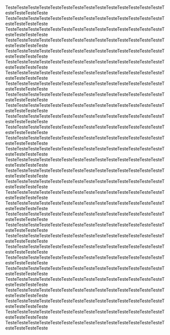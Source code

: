  
TesteTesteTesteTesteTesteTesteTesteTesteTesteTesteTesteTesteTesteTesteTesteTesteTesteTeste 
TesteTesteTesteTesteTesteTesteTesteTesteTesteTesteTesteTesteTesteTesteTesteTesteTesteTeste 
TesteTesteTesteTesteTesteTesteTesteTesteTesteTesteTesteTesteTesteTesteTesteTesteTesteTeste 
TesteTesteTesteTesteTesteTesteTesteTesteTesteTesteTesteTesteTesteTesteTesteTesteTesteTeste 
TesteTesteTesteTesteTesteTesteTesteTesteTesteTesteTesteTesteTesteTesteTesteTesteTesteTeste 
TesteTesteTesteTesteTesteTesteTesteTesteTesteTesteTesteTesteTesteTesteTesteTesteTesteTeste 
TesteTesteTesteTesteTesteTesteTesteTesteTesteTesteTesteTesteTesteTesteTesteTesteTesteTeste 
TesteTesteTesteTesteTesteTesteTesteTesteTesteTesteTesteTesteTesteTesteTesteTesteTesteTeste 
TesteTesteTesteTesteTesteTesteTesteTesteTesteTesteTesteTesteTesteTesteTesteTesteTesteTeste 
TesteTesteTesteTesteTesteTesteTesteTesteTesteTesteTesteTesteTesteTesteTesteTesteTesteTeste 
TesteTesteTesteTesteTesteTesteTesteTesteTesteTesteTesteTesteTesteTesteTesteTesteTesteTeste 
TesteTesteTesteTesteTesteTesteTesteTesteTesteTesteTesteTesteTesteTesteTesteTesteTesteTeste 
TesteTesteTesteTesteTesteTesteTesteTesteTesteTesteTesteTesteTesteTesteTesteTesteTesteTeste 
TesteTesteTesteTesteTesteTesteTesteTesteTesteTesteTesteTesteTesteTesteTesteTesteTesteTeste 
TesteTesteTesteTesteTesteTesteTesteTesteTesteTesteTesteTesteTesteTesteTesteTesteTesteTeste 
TesteTesteTesteTesteTesteTesteTesteTesteTesteTesteTesteTesteTesteTesteTesteTesteTesteTeste 
TesteTesteTesteTesteTesteTesteTesteTesteTesteTesteTesteTesteTesteTesteTesteTesteTesteTeste 
TesteTesteTesteTesteTesteTesteTesteTesteTesteTesteTesteTesteTesteTesteTesteTesteTesteTeste 
TesteTesteTesteTesteTesteTesteTesteTesteTesteTesteTesteTesteTesteTesteTesteTesteTesteTeste 
TesteTesteTesteTesteTesteTesteTesteTesteTesteTesteTesteTesteTesteTesteTesteTesteTesteTeste 
TesteTesteTesteTesteTesteTesteTesteTesteTesteTesteTesteTesteTesteTesteTesteTesteTesteTeste 
TesteTesteTesteTesteTesteTesteTesteTesteTesteTesteTesteTesteTesteTesteTesteTesteTesteTeste 
TesteTesteTesteTesteTesteTesteTesteTesteTesteTesteTesteTesteTesteTesteTesteTesteTesteTeste 
TesteTesteTesteTesteTesteTesteTesteTesteTesteTesteTesteTesteTesteTesteTesteTesteTesteTeste 
TesteTesteTesteTesteTesteTesteTesteTesteTesteTesteTesteTesteTesteTesteTesteTesteTesteTeste 
TesteTesteTesteTesteTesteTesteTesteTesteTesteTesteTesteTesteTesteTesteTesteTesteTesteTeste 
TesteTesteTesteTesteTesteTesteTesteTesteTesteTesteTesteTesteTesteTesteTesteTesteTesteTeste 
TesteTesteTesteTesteTesteTesteTesteTesteTesteTesteTesteTesteTesteTesteTesteTesteTesteTeste 
TesteTesteTesteTesteTesteTesteTesteTesteTesteTesteTesteTesteTesteTesteTesteTesteTesteTeste 
TesteTesteTesteTesteTesteTesteTesteTesteTesteTesteTesteTesteTesteTesteTesteTesteTesteTeste